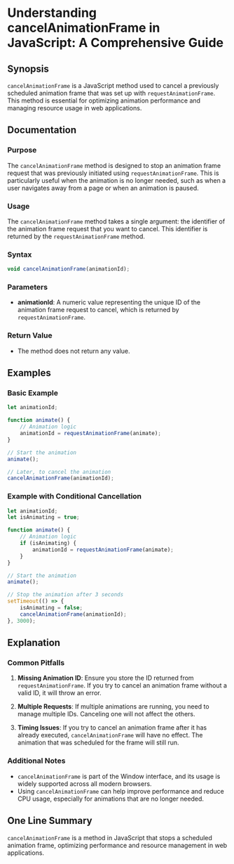 <!--
Meta Description: # Understanding cancelAnimationFrame in JavaScript: A Comprehensive Guide ## Synopsis `cancelAnimationFrame` is a JavaScript method used to cancel a p...
Meta Keywords: animation, cancelanimationframe, frame, animationid, method
-->

# Understanding cancelAnimationFrame in JavaScript: A Comprehensive Guide

## Synopsis
`cancelAnimationFrame` is a JavaScript method used to cancel a previously scheduled animation frame that was set up with `requestAnimationFrame`. This method is essential for optimizing animation performance and managing resource usage in web applications.

## Documentation

### Purpose
The `cancelAnimationFrame` method is designed to stop an animation frame request that was previously initiated using `requestAnimationFrame`. This is particularly useful when the animation is no longer needed, such as when a user navigates away from a page or when an animation is paused.

### Usage
The `cancelAnimationFrame` method takes a single argument: the identifier of the animation frame request that you want to cancel. This identifier is returned by the `requestAnimationFrame` method.

### Syntax
```javascript
void cancelAnimationFrame(animationId);
```

### Parameters
- **animationId**: A numeric value representing the unique ID of the animation frame request to cancel, which is returned by `requestAnimationFrame`.

### Return Value
- The method does not return any value.

## Examples

### Basic Example
```javascript
let animationId;

function animate() {
    // Animation logic
    animationId = requestAnimationFrame(animate);
}

// Start the animation
animate();

// Later, to cancel the animation
cancelAnimationFrame(animationId);
```

### Example with Conditional Cancellation
```javascript
let animationId;
let isAnimating = true;

function animate() {
    // Animation logic
    if (isAnimating) {
        animationId = requestAnimationFrame(animate);
    }
}

// Start the animation
animate();

// Stop the animation after 3 seconds
setTimeout(() => {
    isAnimating = false;
    cancelAnimationFrame(animationId);
}, 3000);
```

## Explanation
### Common Pitfalls
1. **Missing Animation ID**: Ensure you store the ID returned from `requestAnimationFrame`. If you try to cancel an animation frame without a valid ID, it will throw an error.
   
2. **Multiple Requests**: If multiple animations are running, you need to manage multiple IDs. Canceling one will not affect the others.

3. **Timing Issues**: If you try to cancel an animation frame after it has already executed, `cancelAnimationFrame` will have no effect. The animation that was scheduled for the frame will still run.

### Additional Notes
- `cancelAnimationFrame` is part of the Window interface, and its usage is widely supported across all modern browsers.
- Using `cancelAnimationFrame` can help improve performance and reduce CPU usage, especially for animations that are no longer needed.

## One Line Summary
`cancelAnimationFrame` is a method in JavaScript that stops a scheduled animation frame, optimizing performance and resource management in web applications.